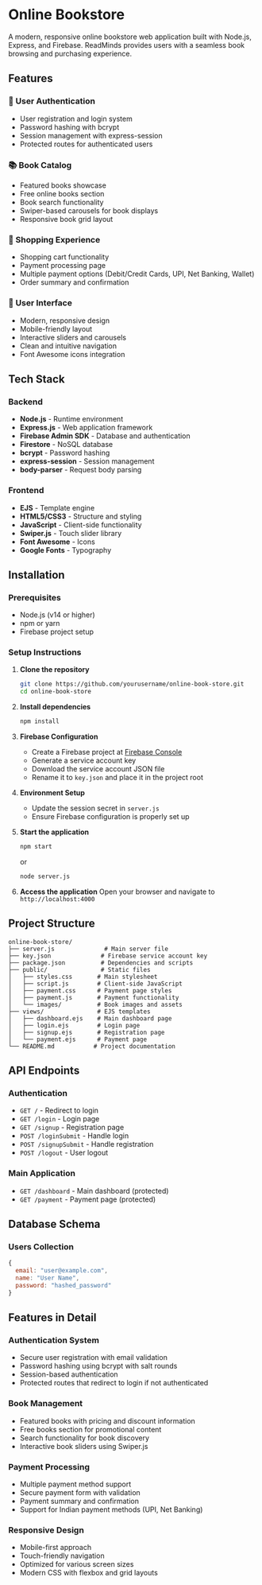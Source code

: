 # Online Bookstore

A modern, responsive online bookstore web application built with Node.js, Express, and Firebase. ReadMinds provides users with a seamless book browsing and purchasing experience.

## Features

### 🔐 User Authentication
- User registration and login system
- Password hashing with bcrypt
- Session management with express-session
- Protected routes for authenticated users

### 📚 Book Catalog
- Featured books showcase
- Free online books section
- Book search functionality
- Swiper-based carousels for book displays
- Responsive book grid layout

### 🛒 Shopping Experience
- Shopping cart functionality
- Payment processing page
- Multiple payment options (Debit/Credit Cards, UPI, Net Banking, Wallet)
- Order summary and confirmation

### 🎨 User Interface
- Modern, responsive design
- Mobile-friendly layout
- Interactive sliders and carousels
- Clean and intuitive navigation
- Font Awesome icons integration

## Tech Stack

### Backend
- **Node.js** - Runtime environment
- **Express.js** - Web application framework
- **Firebase Admin SDK** - Database and authentication
- **Firestore** - NoSQL database
- **bcrypt** - Password hashing
- **express-session** - Session management
- **body-parser** - Request body parsing

### Frontend
- **EJS** - Template engine
- **HTML5/CSS3** - Structure and styling
- **JavaScript** - Client-side functionality
- **Swiper.js** - Touch slider library
- **Font Awesome** - Icons
- **Google Fonts** - Typography

## Installation

### Prerequisites
- Node.js (v14 or higher)
- npm or yarn
- Firebase project setup

### Setup Instructions

1. **Clone the repository**
   ```bash
   git clone https://github.com/yourusername/online-book-store.git
   cd online-book-store
   ```

2. **Install dependencies**
   ```bash
   npm install
   ```

3. **Firebase Configuration**
   - Create a Firebase project at [Firebase Console](https://console.firebase.google.com/)
   - Generate a service account key
   - Download the service account JSON file
   - Rename it to `key.json` and place it in the project root

4. **Environment Setup**
   - Update the session secret in `server.js`
   - Ensure Firebase configuration is properly set up

5. **Start the application**
   ```bash
   npm start
   ```
   or
   ```bash
   node server.js
   ```

6. **Access the application**
   Open your browser and navigate to `http://localhost:4000`

## Project Structure

```
online-book-store/
├── server.js              # Main server file
├── key.json              # Firebase service account key
├── package.json          # Dependencies and scripts
├── public/               # Static files
│   ├── styles.css       # Main stylesheet
│   ├── script.js        # Client-side JavaScript
│   ├── payment.css      # Payment page styles
│   ├── payment.js       # Payment functionality
│   └── images/          # Book images and assets
├── views/               # EJS templates
│   ├── dashboard.ejs    # Main dashboard page
│   ├── login.ejs        # Login page
│   ├── signup.ejs       # Registration page
│   └── payment.ejs      # Payment page
└── README.md           # Project documentation
```

## API Endpoints

### Authentication
- `GET /` - Redirect to login
- `GET /login` - Login page
- `GET /signup` - Registration page
- `POST /loginSubmit` - Handle login
- `POST /signupSubmit` - Handle registration
- `POST /logout` - User logout

### Main Application
- `GET /dashboard` - Main dashboard (protected)
- `GET /payment` - Payment page (protected)

## Database Schema

### Users Collection
```javascript
{
  email: "user@example.com",
  name: "User Name",
  password: "hashed_password"
}
```

## Features in Detail

### Authentication System
- Secure user registration with email validation
- Password hashing using bcrypt with salt rounds
- Session-based authentication
- Protected routes that redirect to login if not authenticated

### Book Management
- Featured books with pricing and discount information
- Free books section for promotional content
- Search functionality for book discovery
- Interactive book sliders using Swiper.js

### Payment Processing
- Multiple payment method support
- Secure payment form with validation
- Payment summary and confirmation
- Support for Indian payment methods (UPI, Net Banking)

### Responsive Design
- Mobile-first approach
- Touch-friendly navigation
- Optimized for various screen sizes
- Modern CSS with flexbox and grid layouts
